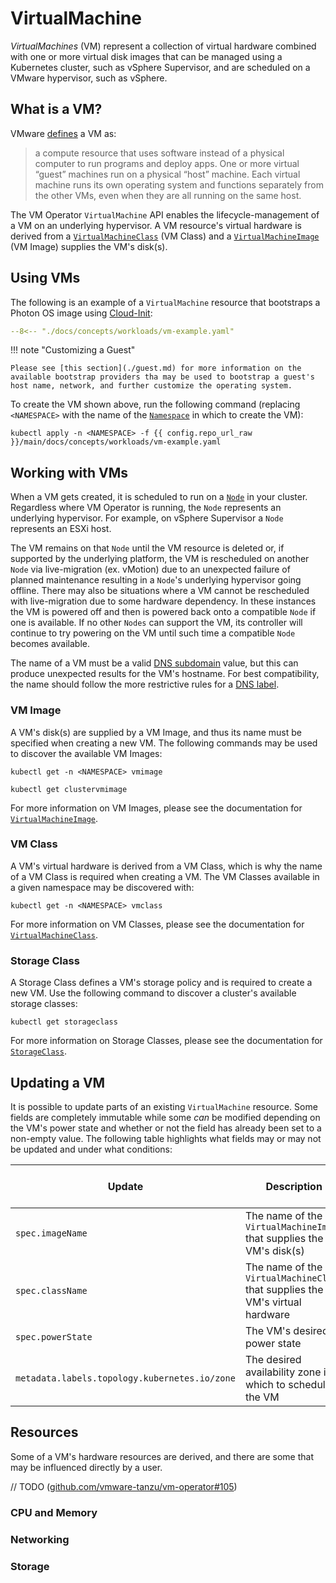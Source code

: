 # VirtualMachine

_VirtualMachines_ (VM) represent a collection of virtual hardware combined with one or more virtual disk images that can be managed using a Kubernetes cluster, such as vSphere Supervisor, and are scheduled on a VMware hypervisor, such as vSphere.

## What is a VM?

VMware [defines](https://www.vmware.com/topics/glossary/content/virtual-machine.html) a VM as:

> a compute resource that uses software instead of a physical computer to run programs and deploy apps. One or more virtual “guest” machines run on a physical “host” machine. Each virtual machine runs its own operating system and functions separately from the other VMs, even when they are all running on the same host.

The VM Operator `VirtualMachine` API enables the lifecycle-management of a VM on an underlying hypervisor. A VM resource's virtual hardware is derived from a [`VirtualMachineClass`](./vm-class.md) (VM Class) and a [`VirtualMachineImage`](../images/vm-image.md) (VM Image) supplies the VM's disk(s).

## Using VMs

The following is an example of a `VirtualMachine` resource that bootstraps a Photon OS image using [Cloud-Init](cloudinit.readthedocs.io/):

```yaml title="vm-example.yaml"
--8<-- "./docs/concepts/workloads/vm-example.yaml"
```

!!! note "Customizing a Guest"

    Please see [this section](./guest.md) for more information on the available bootstrap providers tha may be used to bootstrap a guest's host name, network, and further customize the operating system.

To create the VM shown above, run the following command (replacing `<NAMESPACE>` with the name of the [`Namespace`](https://kubernetes.io/docs/concepts/overview/working-with-objects/namespaces/) in which to create the VM):

```shell
kubectl apply -n <NAMESPACE> -f {{ config.repo_url_raw }}/main/docs/concepts/workloads/vm-example.yaml
```

## Working with VMs

When a VM gets created, it is scheduled to run on a [`Node`](https://kubernetes.io/docs/concepts/architecture/nodes/) in your cluster. Regardless where VM Operator is running, the `Node` represents an underlying hypervisor. For example, on vSphere Supervisor a `Node` represents an ESXi host.

The VM remains on that `Node` until the VM resource is deleted or, if supported by the underlying platform, the VM is rescheduled on another `Node` via live-migration (ex. vMotion) due to an unexpected failure of planned maintenance resulting in a `Node`'s underlying hypervisor going offline. There may also be situations where a VM cannot be rescheduled with live-migration due to some hardware dependency. In these instances the VM is powered off and then is powered back onto a compatible `Node` if one is available. If no other `Nodes` can support the VM, its controller will continue to try powering on the VM until such time a compatible `Node` becomes available.

The name of a VM must be a valid [DNS subdomain](https://kubernetes.io/docs/concepts/overview/working-with-objects/names#dns-subdomain-names) value, but this can produce unexpected results for the VM's hostname. For best compatibility, the name should follow the more restrictive rules for a [DNS label](https://kubernetes.io/docs/concepts/overview/working-with-objects/names#dns-label-names).

### VM Image

A VM's disk(s) are supplied by a VM Image, and thus its name must be specified when creating a new VM. The following commands may be used to discover the available VM Images:

```shell title="Get available VM Images for a Namespace"
kubectl get -n <NAMESPACE> vmimage
```

```shell title="Get available VM Images for cluster"
kubectl get clustervmimage
```

For more information on VM Images, please see the documentation for [`VirtualMachineImage`](../images/vm-image.md).

### VM Class

A VM's virtual hardware is derived from a VM Class, which is why the name of a VM Class is required when creating a VM. The VM Classes available in a given namespace may be discovered with:

```shell
kubectl get -n <NAMESPACE> vmclass
```

For more information on VM Classes, please see the documentation for [`VirtualMachineClass`](./vm-class.md).

### Storage Class

A Storage Class defines a VM's storage policy and is required to create a new VM. Use the following command to discover a cluster's available storage classes:

```shell
kubectl get storageclass
```

For more information on Storage Classes, please see the documentation for [`StorageClass`]([./vm-class.md](https://kubernetes.io/docs/concepts/storage/storage-classes/)).

## Updating a VM

It is possible to update parts of an existing `VirtualMachine` resource. Some fields are completely immutable while some _can_ be modified depending on the VM's power state and whether or not the field has already been set to a non-empty value. The following table highlights what fields may or may not be updated and under what conditions:

| Update | Description | While Powered On | While Powered Off | Not Already Set |
|--------|-------------|:----------------:|:-----------------:|:---------------:|
| `spec.imageName` | The name of the `VirtualMachineImage` that supplies the VM's disk(s) | ✗ | ✗ | _NA_ |
| `spec.className` | The name of the `VirtualMachineClass` that supplies the VM's virtual hardware | ✗ | ✗ | _NA_ |
| `spec.powerState` | The VM's desired power state | ✓ | ✓ | _NA_ |
| `metadata.labels.topology.kubernetes.io/zone` | The desired availability zone in which to schedule the VM | ✓ | ✓ | ✓ |

## Resources

Some of a VM's hardware resources are derived, and there are some that may be influenced directly by a user.

// TODO ([github.com/vmware-tanzu/vm-operator#105](https://github.com/vmware-tanzu/vm-operator/issues/105))

### CPU and Memory

### Networking

### Storage
